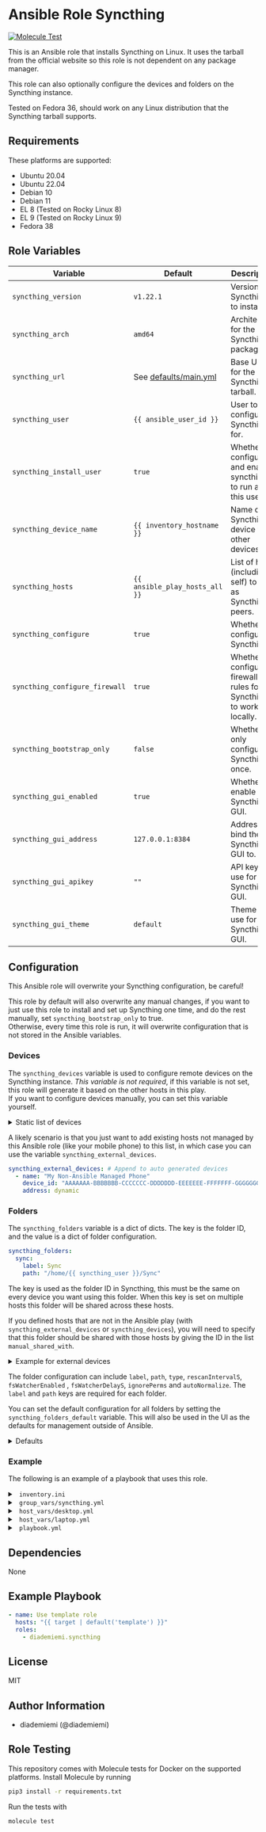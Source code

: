 Ansible Role Syncthing
=========

[![Molecule Test](https://github.com/diademiemi/ansible_role_syncthing/actions/workflows/molecule.yml/badge.svg)](https://github.com/diademiemi/ansible_role_syncthing/actions/workflows/molecule.yml)


This is an Ansible role that installs Syncthing on Linux. It uses the tarball from the official website so this role is not dependent on any package manager.  

This role can also optionally configure the devices and folders on the Syncthing instance.  

Tested on Fedora 36, should work on any Linux distribution that the Syncthing tarball supports.  

Requirements
------------
These platforms are supported:
- Ubuntu 20.04  
- Ubuntu 22.04  
- Debian 10  
- Debian 11  
- EL 8 (Tested on Rocky Linux 8)  
- EL 9 (Tested on Rocky Linux 9)  
- Fedora 38  

Role Variables
--------------

| Variable | Default | Description |
|----------|---------|-------------|
| `syncthing_version` | `v1.22.1` | Version of Syncthing to install. |
| `syncthing_arch` | `amd64` | Architecture for the Syncthing package. |
| `syncthing_url` | See [defaults/main.yml](./defaults/main.yml) | Base URL for the Syncthing tarball. |
| `syncthing_user` | `{{ ansible_user_id }}` | User to configure Syncthing for. |
| `syncthing_install_user` | `true` | Whether to configure and enable syncthing to run as this user |
| `syncthing_device_name` | `{{ inventory_hostname }}` | Name of the Syncthing device to other devices. |
| `syncthing_hosts` | `{{ ansible_play_hosts_all }}` | List of hosts (including self) to use as Syncthing peers. |
| `syncthing_configure` | `true` | Whether to configure Syncthing. |
| `syncthing_configure_firewall` | `true` | Whether to configure firewall rules for Syncthing to work locally. |
| `syncthing_bootstrap_only` | `false` | Whether to only configure Syncthing once. |
| `syncthing_gui_enabled` | `true` | Whether to enable the Syncthing GUI. |
| `syncthing_gui_address` | `127.0.0.1:8384` | Address to bind the Syncthing GUI to. |
| `syncthing_gui_apikey` | `""` | API key to use for the Syncthing GUI. |
| `syncthing_gui_theme` | `default` | Theme to use for the Syncthing GUI. |


Configuration
-------------

This Ansible role will overwrite your Syncthing configuration, be careful!  

This role by default will also overwrite any manual changes, if you want to just use this role to install and set up Syncthing one time, and do the rest manually, set `syncthing_bootstrap_only` to true.  
Otherwise, every time this role is run, it will overwrite configuration that is not stored in the Ansible variables.  

### Devices
The `syncthing_devices` variable is used to configure remote devices on the Syncthing instance.  *This variable is not required*, if this variable is not set, this role will generate it based on the other hosts in this play.  
If you want to configure devices manually, you can set this variable yourself.

<details> <summary> Static list of devices </summary>

```yaml
syncthing_devices: # Static list of devices
  - name: "My Laptop"
    device_id: "AAAAAAA-BBBBBBB-CCCCCCC-DDDDDDD-EEEEEEE-FFFFFFF-GGGGGGG-HHHHHHH"
    address: dynamic
  - name: "My PC"
    device_id: "AAAAAAA-BBBBBBB-CCCCCCC-DDDDDDD-EEEEEEE-FFFFFFF-GGGGGGG-HHHHHHH"
    address: dynamic
```

</details>

A likely scenario is that you just want to add existing hosts not managed by this Ansible role (like your mobile phone) to this list, in which case you can use the variable `syncthing_external_devices`.  
```yaml
syncthing_external_devices: # Append to auto generated devices
  - name: "My Non-Ansible Managed Phone"
    device_id: "AAAAAAA-BBBBBBB-CCCCCCC-DDDDDDD-EEEEEEE-FFFFFFF-GGGGGGG-HHHHHHH"
    address: dynamic
```

### Folders
The `syncthing_folders` variable is a dict of dicts. The key is the folder ID, and the value is a dict of folder configuration.  

```yaml
syncthing_folders:
  sync:
    label: Sync
    path: "/home/{{ syncthing_user }}/Sync"
```

The key is used as the folder ID in Syncthing, this must be the same on every device you want using this folder. When this key is set on multiple hosts this folder will be shared across these hosts.  

If you defined hosts that are not in the Ansible play (with `syncthing_external_devices` or  `syncthing_devices`), you will need to specify that this folder should be shared with those hosts by giving the ID in the list `manual_shared_with`.  

<details> <summary> Example for external devices </summary>

```yaml
syncthing_folders:
  sync:
    label: Sync
    path: "/home/{{ syncthing_user }}/Sync"
    manual_shared_with: # Append to auto generated shared devices
      - "AAAAAAA-BBBBBBB-CCCCCCC-DDDDDDD-EEEEEEE-FFFFFFF-GGGGGGG-HHHHHHH"
```

</details>

The folder configuration can include `label`, `path`, `type`, `rescanIntervalS`, `fsWatcherEnabled` , `fsWatcherDelayS`, `ignorePerms` and `autoNormalize`. The `label` and `path` keys are required for each folder.  

You can set the default configuration for all folders by setting the `syncthing_folders_default` variable. This will also be used in the UI as the defaults for management outside of Ansible.  

<details> <summary> Defaults </summary>

```yaml
syncthing_folder_defaults: # Will be used if missing from folder
  path: "/home/{{ syncthing_user }}/Sync"
  type: sendreceive
  rescanIntervalS: "3600"
  fsWatcherEnabled: "true"
  fsWatcherDelayS: "10"
  ignorePerms: "false"
  autoNormalize: "true"
```

</details>

### Example

The following is an example of a playbook that uses this role.  

<details> <summary> <code> inventory.ini </code> </summary>

```ini
[syncthing]
desktop
laptop
```

</details>

<details> <summary> <code> group_vars/syncthing.yml </code> </summary>

```yaml
syncthing_external_devices: # Append to auto generated devices
  - name: "My Non-Ansible Managed Phone"
    device_id: "AAAAAAA-BBBBBBB-CCCCCCC-DDDDDDD-EEEEEEE-FFFFFFF-GGGGGGG-HHHHHHH"
    address: dynamic
```

The device entries for `desktop` and `laptop` will be generated automatically based on the hosts in the play.  

</details>

<details> <summary> <code> host_vars/desktop.yml </code> </summary>

```yaml
syncthing_folders:
  all:
    label: Shared with all
    path: /home/{{ syncthing_user }}/Sync
    manual_shared_with: # Append to auto generated shared devices
      - "AAAAAAA-BBBBBBB-CCCCCCC-DDDDDDD-EEEEEEE-FFFFFFF-GGGGGGG-HHHHHHH"
  phone:
    label: Shared with my phone
    path: /home/{{ syncthing_user }}/Phone
    manual_shared_with: # Append to auto generated shared devices
      - "AAAAAAA-BBBBBBB-CCCCCCC-DDDDDDD-EEEEEEE-FFFFFFF-GGGGGGG-HHHHHHH"
```

</details>

<details> <summary> <code> host_vars/laptop.yml </code> </summary>

```yaml
syncthing_folders:
  all:
    label: Shared with all
    path: /home/{{ syncthing_user }}/Sync
    manual_shared_with: # Append to auto generated shared devices
      - "AAAAAAA-BBBBBBB-CCCCCCC-DDDDDDD-EEEEEEE-FFFFFFF-GGGGGGG-HHHHHHH"
```

Since the `phone` key doesn't appear here, it won't be shared with this device.  

</details>

<details> <summary> <code> playbook.yml </code> </summary>

```yaml
- hosts: syncthing
  roles:
    - ansible_role_syncthing
```

</details>

Dependencies
------------
<!-- List dependencies on other roles or criteria -->
None

Example Playbook
----------------

```yaml
- name: Use template role
  hosts: "{{ target | default('template') }}"
  roles:
    - diademiemi.syncthing
```

License
-------

MIT

Author Information
------------------

- diademiemi (@diademiemi)

Role Testing
------------

This repository comes with Molecule tests for Docker on the supported platforms.
Install Molecule by running
```bash
pip3 install -r requirements.txt
```

Run the tests with
```bash
molecule test
```
